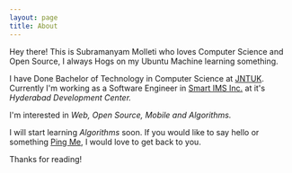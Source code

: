 ```yaml
---
layout: page
title: About
---
```


<!--![It's me at Shilparamam, Hyderabad](/assets/subramanyammolleti.jpg)-->

<p class="message">
  Hey there! This is Subramanyam Molleti who loves Computer Science and 
  Open Source, I always Hogs on my Ubuntu Machine learning something.
</p>

I have Done Bachelor of Technology in Computer Science at [JNTUK](http://www.jntuk.edu.in/). Currently I'm working as a Software Engineer in [Smart IMS Inc.](http://www.smartims.com/) at it's *Hyderabad Development Center.* 

I'm interested in *Web, Open Source, Mobile and Algorithms.*

I will start learning *Algorithms* soon. If you would like to say hello or something [Ping Me](https://twitter.com/_MSubramanyam), I would love to get back to you.

Thanks for reading!
